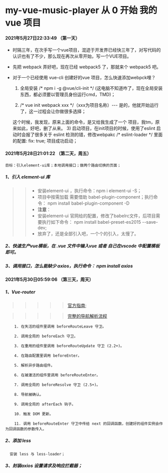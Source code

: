 # my-vue-music-player 从 0 开始 我的 vue 项目

#### 2021年5月27日22:33:49 （第一天）
  * 时隔三年，在次手写一个vue项目，混迹于开发界已经快三年了，对写代码的认识也有了不少，那么现在再次从零开始，写一个VUE项目。
  * 先把 webpack 弄好吧，现在已经 webpack5 了，那就来个 webpack5 吧。
  * 对于一个已经使用 vue-cli 创建好的vue 项目，怎么快速添加webpck哩？

    1) 全局安装 /* npm i -g @vue/cli-init */ (这电脑不知道咋了，现在全局安装东西，都必须要以管理员身份运行cmd，TMD)；

    2) /* vue init webpack xxx */（xxx为项目名称）--- 是的，他就开始运行了，这一过程会让你做很多选择；

    这个时候，我发现，原来上面的命令，是又给我生成了一个 项目，我tm，原来如此，好吧，删了从来。
    3) 启动项目，在init项目的时候，使用了eslint 启动时会报了很多关于 eslint 检测的错，修改webpakc
    /* eslint-loader */ 里面的配置: fix: true; 项目成功启动；

#### 2021年5月28日21:01:22 （第二天，周五）
    目标：引入element-ui库；本地调用接口；做两个路由切换的页面；
  ##### 1、引入 element-ui 库
  >>* 安装element-ui ，执行命令：npm i element-ui -S；
  >>* 项目中按需加载 需要借助 babel-plugin-component；执行命令： npm install babel-plugin-component -D
  >>* **注意**：
  >>* 安装element-ui 官网给的配置，修改了babelrc文件，后项目需要执行如下命令： npm install babel-preset-es2015 --save-dev;
  >>* 放弃了，还是全部引入吧，一个个的引入，太慢了。
  ##### 2、快速生产vue模板，在 .vue 文件中输入vue 或者 自己在vscode 中配置模板即可。
  ##### 3、调用接口，怎么能缺少 axios，执行命令： npm install axios

#### 2021年5月30日05:59:06 （第三天，周天）
  ##### 1、Vue-router
  >>>>>[官方指南](https://router.vuejs.org/zh/guide/);

  >>>>>[完整的导航解析流程](https://router.vuejs.org/zh/guide/advanced/navigation-guards.html#%E7%BB%84%E4%BB%B6%E5%86%85%E7%9A%84%E5%AE%88%E5%8D%AB)

        1. 在失活的组件里调用 beforeRouteLeave 守卫。

        2. 调用全局的 beforeEach 守卫。

        3. 在重用的组件里调用 beforeRouteUpdate 守卫 (2.2+)。

        4. 在路由配置里调用 beforeEnter。

        5. 解析异步路由组件。

        6. 在被激活的组件里调用 beforeRouteEnter。

        7. 调用全局的 beforeResolve 守卫 (2.5+)。

        8. 导航被确认。

        9. 调用全局的 afterEach 钩子。

        10. 触发 DOM 更新。

        11. 调用 beforeRouteEnter 守卫中传给 next 的回调函数，创建好的组件实例会作为回调函数的参数传入。
  ##### 2、添加 less
      安装 less 与 less-loader；
  ##### 3、封装axios 设置请求及响应拦截器；
